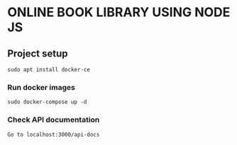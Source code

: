 # ONLINE BOOK LIBRARY USING NODE JS

## Project setup
```
sudo apt install docker-ce
```

### Run docker images
```
sudo docker-compose up -d
```

### Check API documentation
```
Go to localhost:3000/api-docs
